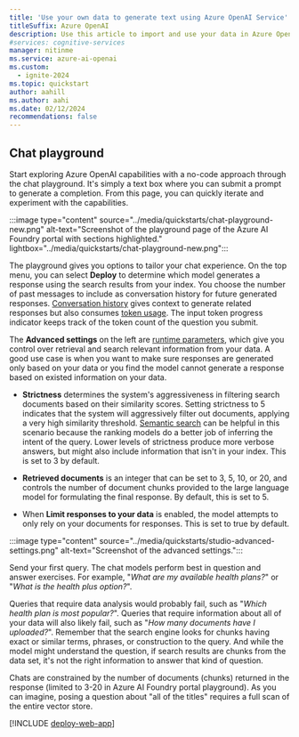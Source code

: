 ```yaml
---
title: 'Use your own data to generate text using Azure OpenAI Service'
titleSuffix: Azure OpenAI
description: Use this article to import and use your data in Azure OpenAI.
#services: cognitive-services
manager: nitinme
ms.service: azure-ai-openai
ms.custom:
  - ignite-2024
ms.topic: quickstart
author: aahill
ms.author: aahi
ms.date: 02/12/2024
recommendations: false
---
```


## Chat playground

Start exploring Azure OpenAI capabilities with a no-code approach through the chat playground. It's simply a text box where you can submit a prompt to generate a completion. From this page, you can quickly iterate and experiment with the capabilities. 

:::image type="content" source="../media/quickstarts/chat-playground-new.png" alt-text="Screenshot of the playground page of the Azure AI Foundry portal with sections highlighted." lightbox="../media/quickstarts/chat-playground-new.png":::

The playground gives you options to tailor your chat experience. On the top menu, you can select **Deploy** to determine which model generates a response using the search results from your index. You choose the number of past messages to include as conversation history for future generated responses. [Conversation history](../concepts/use-your-data.md#conversation-history-for-better-results) gives context to generate related responses but also consumes [token usage](../concepts/use-your-data.md#token-usage-estimation-for-azure-openai-on-your-data). The input token progress indicator keeps track of the token count of the question you submit. 


The **Advanced settings** on the left are [runtime parameters](../concepts/use-your-data.md#runtime-parameters), which give you control over retrieval and search relevant information from your data. A good use case is when you want to make sure responses are generated only based on your data or you find the model cannot generate a response based on existed information on your data.

- **Strictness** determines the system's aggressiveness in filtering search documents based on their similarity scores. Setting strictness to 5 indicates that the system will aggressively filter out documents, applying a very high similarity threshold. [Semantic search](../concepts/use-your-data.md#search-types) can be helpful in this scenario because the ranking models do a better job of inferring the intent of the query. Lower levels of strictness produce more verbose answers, but might also include information that isn't in your index. This is set to 3 by default.

- **Retrieved documents** is an integer that can be set to 3, 5, 10, or 20, and controls the number of document chunks provided to the large language model for formulating the final response. By default, this is set to 5.


- When **Limit responses to your data** is enabled, the model attempts to only rely on your documents for responses. This is set to true by default.

:::image type="content" source="../media/quickstarts/studio-advanced-settings.png" alt-text="Screenshot of the advanced settings.":::

Send your first query. The chat models perform best in question and answer exercises. For example, "*What are my available health plans?*" or "*What is the health plus option?*".

Queries that require data analysis would probably fail, such as "*Which health plan is most popular?*". Queries that require information about all of your data will also likely fail, such as "*How many documents have I uploaded?*". Remember that the search engine looks for chunks having exact or similar terms, phrases, or construction to the query. And while the model might understand the question, if search results are chunks from the data set, it's not the right information to answer that kind of question.

Chats are constrained by the number of documents (chunks) returned in the response (limited to 3-20 in Azure AI Foundry portal playground). As you can imagine, posing a question about "all of the titles" requires a full scan of the entire vector store.

[!INCLUDE [deploy-web-app](deploy-web-app.md)]
